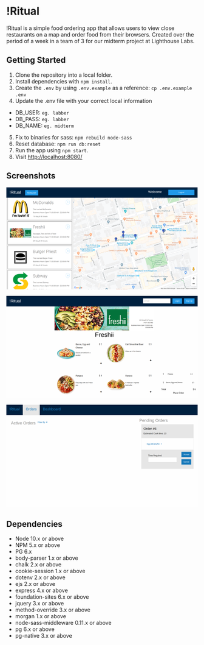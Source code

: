 # !Ritual

!Ritual is a simple food ordering app that allows users to view close restaurants on a map and order food from their browsers. Created over the period of a week in a team of 3 for our midterm project at Lighthouse Labs.

## Getting Started

1. Clone the repository into a local folder.
2. Install dependencies with `npm install`.
3. Create the `.env` by using `.env.example` as a reference: `cp .env.example .env`
4. Update the .env file with your correct local information

- DB_USER: `eg. labber`
- DB_PASS: `eg. labber`
- DB_NAME: `eg. midterm`

5. Fix to binaries for sass: `npm rebuild node-sass`
6. Reset database: `npm run db:reset`
7. Run the app using `npm start`.
8. Visit <http://localhost:8080/>

## Screenshots

!["!Ritual home page"](https://github.com/sbentley2019/LHL-midterm/blob/master/public/docs/!Ritual-home-page.png?raw=true)

!["!Ritual restaurant user page"](https://github.com/sbentley2019/LHL-midterm/blob/master/public/docs/!Ritual-restaurant-page.png?raw=true)

!["!Ritual restaurant side page"](https://github.com/sbentley2019/LHL-midterm/blob/master/public/docs/!Ritual-restaurant-side-page.png?raw=true)

## Dependencies

- Node 10.x or above
- NPM 5.x or above
- PG 6.x
- body-parser 1.x or above
- chalk 2.x or above
- cookie-session 1.x or above
- dotenv 2.x or above
- ejs 2.x or above
- express 4.x or above
- foundation-sites 6.x or above
- jquery 3.x or above
- method-override 3.x or above
- morgan 1.x or above
- node-sass-middleware 0.11.x or above
- pg 6.x or above
- pg-native 3.x or above
